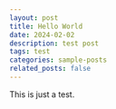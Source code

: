 ```yaml
---
layout: post
title: Hello World
date: 2024-02-02
description: test post
tags: test
categories: sample-posts
related_posts: false
---
```


This is just a test.